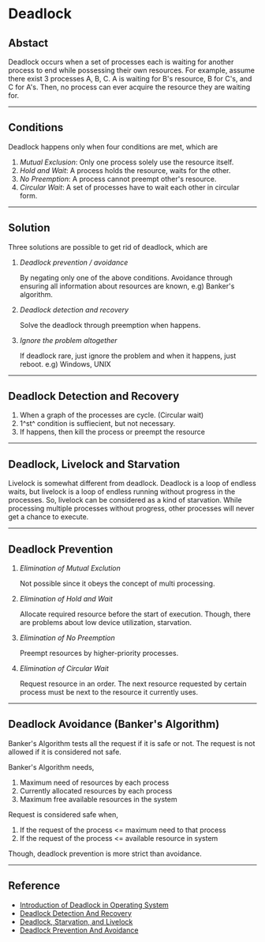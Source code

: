 # Deadlock

## Abstact

Deadlock occurs when a set of processes each is waiting for another process to end while possessing their own resources. For example, assume there exist 3 processes A, B, C. A is waiting for B's resource, B for C's, and C for A's. Then, no process can ever acquire the resource they are waiting for. 

---

## Conditions

Deadlock happens only when four conditions are met, which are

1. *Mutual Exclusion*: Only one process solely use the resource itself. 
2. *Hold and Wait*: A process holds the resource, waits for the other. 
3. *No Preemption*: A process cannot preempt other's resource.
4. *Circular Wait*: A set of processes have to wait each other in circular form. 

---

## Solution

Three solutions are possible to get rid of deadlock, which are

1. *Deadlock prevention / avoidance*

   By negating only one of the above conditions. Avoidance through ensuring all information about resources are known, e.g) Banker's algorithm. 

2. *Deadlock detection and recovery*

   Solve the deadlock through preemption when happens. 

3. *Ignore the problem altogether*

   If deadlock rare, just ignore the problem and when it happens, just reboot. e.g) Windows, UNIX

---

## Deadlock Detection and Recovery

1. When a graph of the processes are cycle. (Circular wait)
2. 1^st^ condition is suffiecient, but not necessary. 
3. If happens, then kill the process or preempt the resource

---

## Deadlock, Livelock and Starvation

Livelock is somewhat different from deadlock. Deadlock is a loop of endless waits, but livelock is a loop of endless running without progress in the processes. So, livelock can be considered as a kind of starvation. While processing multiple processes without progress, other processes will never get a chance to execute. 

---

## Deadlock Prevention

1. *Elimination of Mutual Exclution*

   Not possible since it obeys the concept of multi processing. 

2. *Elimination of Hold and Wait*

   Allocate required resource before the start of execution. Though, there are problems about low device utilization, starvation. 

3. *Elimination of No Preemption*

   Preempt resources by higher-priority processes. 

4. *Elimination of Circular Wait*

   Request resource in an order. The next resource requested by certain process must be next to the resource it currently uses. 

---

## Deadlock Avoidance (Banker's Algorithm)

Banker's Algorithm tests all the request if it is safe or not. The request is not allowed if it is considered not safe. 

Banker's Algorithm needs, 

1. Maximum need of resources by each process
2. Currently allocated resources by each process
3. Maximum free available resources in the system

Request is considered safe when, 

1. If the request of the process <= maximum need to that process
2. If the request of the process <= available resource in system

Though, deadlock prevention is more strict than avoidance. 

---

## Reference

- [Introduction of Deadlock in Operating System](https://www.geeksforgeeks.org/introduction-of-deadlock-in-operating-system/)
- [Deadlock Detection And Recovery](https://www.geeksforgeeks.org/deadlock-detection-recovery/)
- [Deadlock, Starvation, and Livelock](https://www.geeksforgeeks.org/deadlock-starvation-and-livelock/)
- [Deadlock Prevention And Avoidance](https://www.geeksforgeeks.org/deadlock-prevention/)

